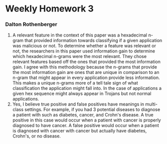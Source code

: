 # Weekly Homework 3

### Dalton Rothenberger

1. A relevant feature in the context of this paper was a hexadecimal n-gram that provided information towards classifying if a given application was malicious or not. To determine whether a feature was relevant or not, the researchers in this paper used information gain to determine which hexadecimal n-grams were the most relevant. They chose relevant features based off the ones that provided the most information gain. I agree with this methodology because the n-grams that provide the most information gain are ones that are unique in comparison to an n-gram that might appear in every application provide less information. This makes a unique n-grams more of a tell tale sign of what classification the application might fall into. In the case of applications a given hex sequence might always appear in Trojans but not normal applications.
2. Yes, I believe true positive and false positives have meanings in multi-class settings. For example, if you had 3 potential diseases to diagnose a patient with such as diabetes, cancer, and Crohn's disease. A true positive in this case would occur when a patient with cancer is properly diagnosed to have cancer. A false positive would occur when a patient is diagnosed with cancer with cancer but actually have diabetes, Crohn's, or no disease.